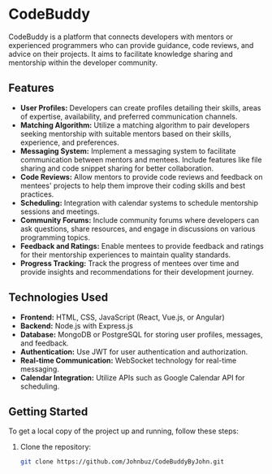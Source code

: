# CodeBuddy

CodeBuddy is a platform that connects developers with mentors or experienced programmers who can provide guidance, code reviews, and advice on their projects. It aims to facilitate knowledge sharing and mentorship within the developer community.

## Features

- **User Profiles:** Developers can create profiles detailing their skills, areas of expertise, availability, and preferred communication channels.
- **Matching Algorithm:** Utilize a matching algorithm to pair developers seeking mentorship with suitable mentors based on their skills, experience, and preferences.
- **Messaging System:** Implement a messaging system to facilitate communication between mentors and mentees. Include features like file sharing and code snippet sharing for better collaboration.
- **Code Reviews:** Allow mentors to provide code reviews and feedback on mentees' projects to help them improve their coding skills and best practices.
- **Scheduling:** Integration with calendar systems to schedule mentorship sessions and meetings.
- **Community Forums:** Include community forums where developers can ask questions, share resources, and engage in discussions on various programming topics.
- **Feedback and Ratings:** Enable mentees to provide feedback and ratings for their mentorship experiences to maintain quality standards.
- **Progress Tracking:** Track the progress of mentees over time and provide insights and recommendations for their development journey.

## Technologies Used

- **Frontend:** HTML, CSS, JavaScript (React, Vue.js, or Angular)
- **Backend:** Node.js with Express.js
- **Database:** MongoDB or PostgreSQL for storing user profiles, messages, and feedback.
- **Authentication:** Use JWT for user authentication and authorization.
- **Real-time Communication:** WebSocket technology for real-time messaging.
- **Calendar Integration:** Utilize APIs such as Google Calendar API for scheduling.

## Getting Started

To get a local copy of the project up and running, follow these steps:

1. Clone the repository:
   ```sh
   git clone https://github.com/Johnbuz/CodeBuddyByJohn.git
